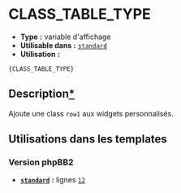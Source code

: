 # CLASS_TABLE_TYPE
* __Type__ __:__ variable d'affichage
* __Utilisable dans__ __:__ [`standard`](../tpl/standard.md#readme)
* __Utilisation__ __:__

```smarty
{CLASS_TABLE_TYPE}
```

## Description[*](https://fa-tvars.appspot.com/var/CLASS_TABLE_TYPE)
Ajoute une class `row1` aux widgets personnalisés.

## Utilisations dans les templates

### Version phpBB2
* __[`standard`](../tpl/standard.md#readme)__ __:__ lignes [`12`](../src/subsilver/standard.tpl#L12)

